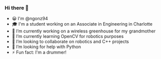 ### Hi there 👋

- 😀 I'm @ngonz94
- 🎓 I'm a student working on an Associate in Engineering in Charlotte
- 🔭 I’m currently working on a wireless greenhouse for my grandmother
- 🌱 I’m currently learning OpenCV for robotics purposes
- 👯 I’m looking to collaborate on robotics and C++ projects
- 🤔 I’m looking for help with Python
- ⚡ Fun fact: I'm a drummer!

